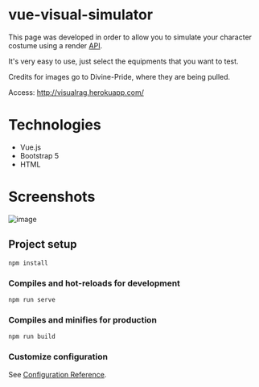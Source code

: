 # vue-visual-simulator
This page was developed in order to allow you to simulate your character costume using a render [API](https://github.com/zhad3/zrenderer).

It's very easy to use, just select the equipments that you want to test.

Credits for images go to Divine-Pride, where they are being pulled.

Access: http://visualrag.herokuapp.com/

# Technologies
- Vue.js
- Bootstrap 5
- HTML

# Screenshots
![image](https://user-images.githubusercontent.com/10372732/159739095-650fd581-380c-4a24-8d31-15070c6ddec7.png)


## Project setup
```
npm install
```

### Compiles and hot-reloads for development
```
npm run serve
```

### Compiles and minifies for production
```
npm run build
```

### Customize configuration
See [Configuration Reference](https://cli.vuejs.org/config/).

